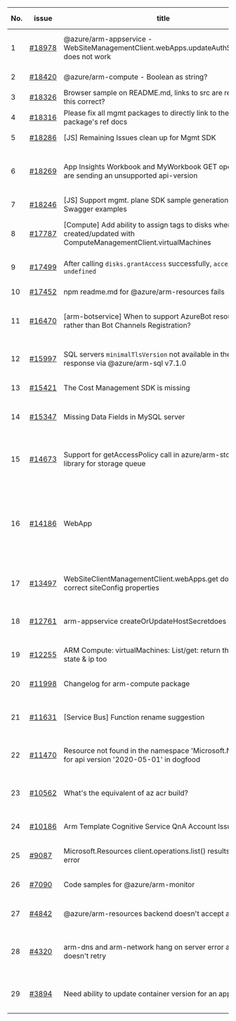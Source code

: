 | No. | issue | title | labels | assignees | bot advice | created date |
| ------ | ------ | ------ | ------ | ------ | ------ | :-----: |
|1|[#18978](https://github.com/Azure/azure-sdk-for-js/issues/18978)|@azure/arm-appservice - WebSiteManagementClient.webApps.updateAuthSettingsV2 does not work|question, customer-reported, Mgmt, App Services, needs-author-feedback, no-recent-activity|qiaozha||2021-12-06|
|2|[#18420](https://github.com/Azure/azure-sdk-for-js/issues/18420)|@azure/arm-compute - Boolean as string?|Mgmt, Compute, needs-author-feedback|qiaozha||2021-10-28|
|3|[#18326](https://github.com/Azure/azure-sdk-for-js/issues/18326)|Browser sample on README.md, links to src are relative - is this correct?|Mgmt, Docs|qiaozha|new comment|2021-10-22|
|4|[#18316](https://github.com/Azure/azure-sdk-for-js/issues/18316)|Please fix all mgmt packages to directly link to the package's ref docs|Mgmt, Docs|qiaozha|new comment|2021-10-22|
|5|[#18286](https://github.com/Azure/azure-sdk-for-js/issues/18286)|[JS] Remaining Issues clean up for Mgmt SDK|Mgmt, MQ|lirenhe, qiaozha|new issue|2021-10-20|
|6|[#18269](https://github.com/Azure/azure-sdk-for-js/issues/18269)|App Insights Workbook and MyWorkbook GET operations are sending an unsupported api-version|question, customer-reported, Mgmt, Monitor - ApplicationInsights, needs-author-feedback, no-recent-activity|qiaozha||2021-10-19|
|7|[#18246](https://github.com/Azure/azure-sdk-for-js/issues/18246)|[JS] Support mgmt. plane SDK sample generation based on Swagger examples|Mgmt, MQ|qiaozha|new issue|2021-10-18|
|8|[#17787](https://github.com/Azure/azure-sdk-for-js/issues/17787)|[Compute] Add ability to assign tags to disks when created/updated with ComputeManagementClient.virtualMachines|question, customer-reported, Mgmt, Service Attention, Compute, needs-author-feedback|TravisCragg-MSFT, qiaozha||2021-09-22|
|9|[#17499](https://github.com/Azure/azure-sdk-for-js/issues/17499)|After calling `disks.grantAccess` successfully, `accessSas` is `undefined`|question, customer-reported, Mgmt, Compute, needs-author-feedback|qiaozha||2021-09-07|
|10|[#17452](https://github.com/Azure/azure-sdk-for-js/issues/17452)|npm readme.md for @azure/arm-resources fails|Mgmt, Service Attention, ARM, ARM - Core, Docs|qiaozha||2021-09-03|
|11|[#16470](https://github.com/Azure/azure-sdk-for-js/issues/16470)|[arm-botservice] When to support AzureBot resource rather than Bot Channels Registration?|question, customer-reported, Mgmt, Service Attention, Bot Service, needs-author-feedback|qiaozha||2021-07-20|
|12|[#15997](https://github.com/Azure/azure-sdk-for-js/issues/15997)|SQL servers `minimalTlsVersion` not available in the response via @azure/arm-sql v7.1.0|question, customer-reported, Mgmt, Service Attention, SQL, needs-author-feedback, no-recent-activity|dw511214992||2021-06-25|
|13|[#15421](https://github.com/Azure/azure-sdk-for-js/issues/15421)|The Cost Management SDK is missing|question, customer-reported, Mgmt, needs-team-attention|dw511214992||2021-05-26|
|14|[#15347](https://github.com/Azure/azure-sdk-for-js/issues/15347)|Missing Data Fields in MySQL server|question, customer-reported, Mgmt, Service Attention, MySQL, needs-author-feedback|colawwj||2021-05-20|
|15|[#14673](https://github.com/Azure/azure-sdk-for-js/issues/14673)|Support for getAccessPolicy call in azure/arm-storage library for storage queue|customer-reported, Mgmt, Storage, Service Attention, feature-request, needs-author-feedback, no-recent-activity|amishra-dev, lirenhe||2021-04-02|
|16|[#14186](https://github.com/Azure/azure-sdk-for-js/issues/14186)|WebApp | Service Principal cannot createOrUpdateSourceControl|question, customer-reported, Mgmt, App Services, Service Attention, needs-team-attention|lirenhe||2021-03-08|
|17|[#13497](https://github.com/Azure/azure-sdk-for-js/issues/13497)|WebSiteClientManagementClient.webApps.get does not get correct siteConfig properties|question, customer-reported, Mgmt, App Services, Service Attention, needs-author-feedback|colawwj||2021-01-30|
|18|[#12761](https://github.com/Azure/azure-sdk-for-js/issues/12761)|arm-appservice createOrUpdateHostSecretdoes not work|question, customer-reported, Mgmt, App Services, Service Attention, needs-team-attention|dw511214992||2020-12-03|
|19|[#12255](https://github.com/Azure/azure-sdk-for-js/issues/12255)|ARM Compute: virtualMachines: List/get: return the vms state & ip too|question, customer-reported, Mgmt, needs-author-feedback, no-recent-activity|qiaozha||2020-11-03|
|20|[#11998](https://github.com/Azure/azure-sdk-for-js/issues/11998)|Changelog for arm-compute package|customer-reported, Mgmt, feature-request, Compute, needs-author-feedback|qiaozha||2020-10-22|
|21|[#11631](https://github.com/Azure/azure-sdk-for-js/issues/11631)|[Service Bus] Function rename suggestion|question, customer-reported, Mgmt, Service Bus, Service Attention, needs-team-attention|lirenhe|new comment|2020-10-03|
|22|[#11470](https://github.com/Azure/azure-sdk-for-js/issues/11470)|Resource not found in the namespace 'Microsoft.Network' for api version '2020-05-01' in dogfood|Mgmt, Service Attention, Network - Virtual Network, needs-author-feedback, no-recent-activity|lirenhe||2020-09-24|
|23|[#10562](https://github.com/Azure/azure-sdk-for-js/issues/10562)|What's the equivalent of az acr build?|question, customer-reported, Mgmt, Service Attention, Container Registry, needs-team-attention|lirenhe|new comment|2020-08-11|
|24|[#10186](https://github.com/Azure/azure-sdk-for-js/issues/10186)|Arm Template Cognitive Service QnA Account Issue|question, customer-reported, Mgmt, Service Attention, ARM, needs-team-attention|lirenhe|new comment|2020-07-22|
|25|[#9087](https://github.com/Azure/azure-sdk-for-js/issues/9087)|Microsoft.Resources client.operations.list() results in an error|question, customer-reported, Mgmt, Service Attention, ARM, needs-team-attention|lirenhe|new comment|2020-05-22|
|26|[#7090](https://github.com/Azure/azure-sdk-for-js/issues/7090)|Code samples for @azure/arm-monitor|customer-reported, Mgmt, Docs, needs-author-feedback, no-recent-activity|colawwj||2020-01-24|
|27|[#4842](https://github.com/Azure/azure-sdk-for-js/issues/4842)|@azure/arm-resources backend doesn't accept an app id|bug, customer-reported, Mgmt, Service Attention, ARM, issue-addressed|qiaozha||2019-08-21|
|28|[#4320](https://github.com/Azure/azure-sdk-for-js/issues/4320)|arm-dns and arm-network hang on server error and doesn't retry|question, customer-reported, Mgmt, Service Attention, Network - DNS, needs-author-feedback, no-recent-activity|qiaozha||2019-07-15|
|29|[#3894](https://github.com/Azure/azure-sdk-for-js/issues/3894)|Need ability to update container version for an app service.|customer-reported, Mgmt, Service Attention, feature-request, Docs, Web Apps, needs-author-feedback|qiaozha||2019-06-18|
